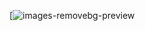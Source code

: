 [![images-removebg-preview](https://github.com/user-attachments/assets/dabaa307-7685-4b27-90f8-425f3efae4ab)
